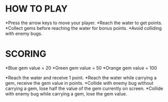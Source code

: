 HOW TO PLAY
===============
*Press the arrow keys to move your player.
*Reach the water to get points.
*Collect gems before reaching the water for bonus points.
*Avoid colliding with enemy bugs.

SCORING
===============
*Blue gem value = 20
*Green gem value = 50
*Orange gem value = 100

*Reach the water and receive 1 point.
*Reach the water while carrying a gem, receive the gem value in points.
*Collide with enemy bug without carrying a gem, lose half the value of the gem currently on screen.
*Collide with enemy bug while carrying a gem, lose the gem value.